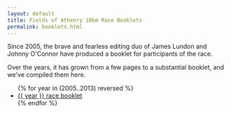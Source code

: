 ```yaml
---
layout: default
title: Fields of Athenry 10km Race Booklets
permalink: booklets.html
---
```

Since 2005, the brave and fearless editing duo of James Lundon and Johnny O'Connor have produced a booklet for participants of the race.

Over the years, it has grown from a few pages to a substantial booklet, and we've compiled them here.


<ul>
  {% for year in (2005..2013) reversed %}
    <li><a href="/media/booklets/{{ year }}-booklet.pdf">{{ year }} race booklet</a></li>
  {% endfor %}
</ul>
